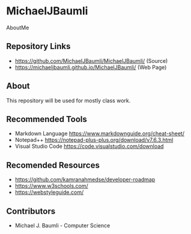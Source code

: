 # MichaelJBaumli
AboutMe

## Repository Links
* https://github.com/MichaelJBaumli/MichaelJBaumli/ (Source)
* https://michaeljbaumli.github.io/MichaelJBaumli/ (Web Page)

## About

This repository will be used for mostly class work. 

## Recommended Tools

* Markdown Language https://www.markdownguide.org/cheat-sheet/
* Notepad++ https://notepad-plus-plus.org/download/v7.6.3.html
* Visual Studio Code https://code.visualstudio.com/download

## Recomended Resources

* https://github.com/kamranahmedse/developer-roadmap
* https://www.w3schools.com/
* https://webstyleguide.com/

## Contributors

* Michael J. Baumli - Computer Science 
